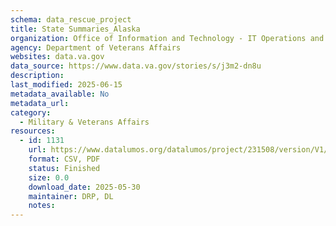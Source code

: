 ```yaml
---
schema: data_rescue_project 
title: State Summaries_Alaska
organization: Office of Information and Technology - IT Operations and Services (ITOPS)
agency: Department of Veterans Affairs
websites: data.va.gov
data_source: https://www.data.va.gov/stories/s/j3m2-dn8u
description: 
last_modified: 2025-06-15
metadata_available: No
metadata_url: 
category:
  - Military & Veterans Affairs 
resources:
  - id: 1131
    url: https://www.datalumos.org/datalumos/project/231508/version/V1/view
    format: CSV, PDF
    status: Finished
    size: 0.0
    download_date: 2025-05-30
    maintainer: DRP, DL
    notes: 
---
```

